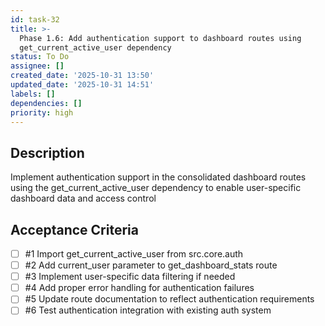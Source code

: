 ```yaml
---
id: task-32
title: >-
  Phase 1.6: Add authentication support to dashboard routes using
  get_current_active_user dependency
status: To Do
assignee: []
created_date: '2025-10-31 13:50'
updated_date: '2025-10-31 14:51'
labels: []
dependencies: []
priority: high
---
```


## Description

<!-- SECTION:DESCRIPTION:BEGIN -->
Implement authentication support in the consolidated dashboard routes using the get_current_active_user dependency to enable user-specific dashboard data and access control
<!-- SECTION:DESCRIPTION:END -->

## Acceptance Criteria
<!-- AC:BEGIN -->
- [ ] #1 Import get_current_active_user from src.core.auth
- [ ] #2 Add current_user parameter to get_dashboard_stats route
- [ ] #3 Implement user-specific data filtering if needed
- [ ] #4 Add proper error handling for authentication failures
- [ ] #5 Update route documentation to reflect authentication requirements
- [ ] #6 Test authentication integration with existing auth system
<!-- AC:END -->
